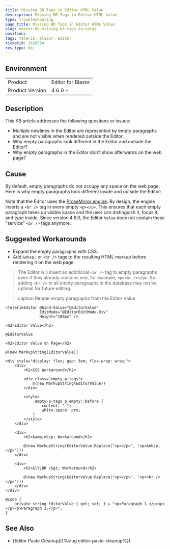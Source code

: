```yaml
---
title: Missing BR Tags in Editor HTML Value
description: Missing BR Tags in Editor HTML Value
type: troubleshooting
page_title: Missing BR Tags in Editor HTML Value
slug: editor-kb-missing-br-tags-in-value
position: 
tags: telerik, blazor, editor
ticketid: 1628534
res_type: kb
---
```


## Environment

<table>
    <tbody>
        <tr>
            <td>Product</td>
            <td>Editor for Blazor</td>
        </tr>
        <tr>
            <td>Product Version</td>
            <td>4.6.0 +</td>
        </tr>
    </tbody>
</table>


## Description

This KB article addresses the following questions or issues:

* Multiple newlines in the Editor are represented by empty paragraphs and are not visible when rendered outside the Editor.
* Why empty paragraphs look different in the Editor and outside the Editor?
* Why empty paragraphs in the Editor don't show afterwards on the web page?


## Cause

By default, empty paragraphs do not occupy any space on the web page. Here is why empty paragraphs look different inside and outside the Editor:

Note that the Editor uses the [ProseMirror engine](https://prosemirror.net). By design, the engine inserts a `<br />` tag in every empty `<p></p>`. This ensures that each empty paragraph takes up visible space and the user can distinguish it, focus it, and type inside. Since version 4.6.0, the Editor `Value` does not contain these "service" `<br />` tags anymore.


## Suggested Workarounds

* Expand the empty paragraphs with CSS.
* Add `&nbsp;` or `<br />` tags to the resulting HTML markup before rendering it on the web page.

> The Editor will insert an additional `<br />` tag to empty paragraphs even if they already contains one, for example, `<p><br /></p>`. So adding `<br />` to all empty paragraphs in the database may not be optimal for future editing.

>caption Render empty paragraphs from the Editor Value

````RAZOR
<TelerikEditor @bind-Value="@EditorValue"
               EditMode="@EditorEditMode.Div"
               Height="180px" />

<h2>Editor Value</h2>

@EditorValue

<h2>Editor Value on Page</h2>

@(new MarkupString(EditorValue))

<div style="display: flex; gap: 3em; flex-wrap: wrap;">
    <div>
        <h2>CSS Workaround</h2>

        <div class="empty-p-tags">
            @(new MarkupString(EditorValue))
        </div>

        <style>
            .empty-p-tags p:empty::before {
                content: " ";
                white-space: pre;
            }
        </style>
    </div>

    <div>
        <h2>&amp;nbsp; Workaround</h2>

        @(new MarkupString(EditorValue.Replace("<p></p>", "<p>&nbsp;</p>")))
    </div>

    <div>
        <h2>&lt;BR /&gt; Workaround</h2>

        @(new MarkupString(EditorValue.Replace("<p></p>", "<p><br /></p>")))
    </div>
</div>

@code {
    private string EditorValue { get; set; } = "<p>Paragraph 1.</p><p></p><p>Paragraph 3.</p>";
}
````


## See Also

* [Editor Paste Cleanup]({%slug editor-paste-cleanup%})

